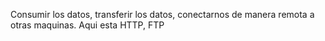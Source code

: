 Consumir los datos, transferir los datos, conectarnos de manera remota a otras maquinas. Aqui esta HTTP, FTP